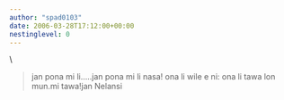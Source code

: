 ```yaml
---
author: "spad0103"
date: 2006-03-28T17:12:00+00:00
nestinglevel: 0
---
```

\
> jan pona mi li.....jan pona mi li nasa! ona li wile e ni: ona li tawa lon mun.mi tawa!jan Nelansi